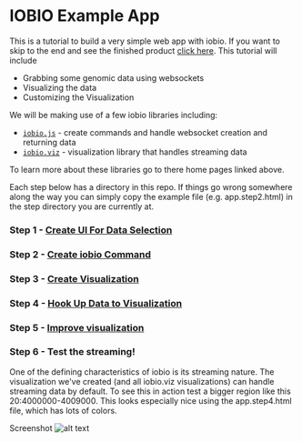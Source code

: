 # IOBIO Example App

This is a tutorial to build a very simple web app with iobio. If you want to skip to the end and see the finished product [click here](http://iobio.github.io/example-bamViewer/step5/app.step5.html). This tutorial will include
 * Grabbing some genomic data using websockets
 * Visualizing the data
 * Customizing the Visualization

We will be making use of a few iobio libraries including:
 * [```iobio.js```](https://github.com/iobio/iobio.js) - create commands and handle websocket creation and returning data
 * [```iobio.viz```](https://github.com/iobio/iobio.viz) - visualization library that handles streaming data

To learn more about these libraries go to there home pages linked above.

Each step below has a directory in this repo. If things go wrong somewhere along the way you can simply copy the example file (e.g. app.step2.html) in the step directory you are currently at.

### Step 1 - [Create UI For Data Selection](/step1)

### Step 2 - [Create iobio Command](/step2)

### Step 3 - [Create Visualization](/step3)

### Step 4 - [Hook Up Data to Visualization](/step4)

### Step 5 - [Improve visualization](/step5)

### Step 6 - Test the streaming!
One of the defining characteristics of iobio is its streaming nature. The visualization we've created (and all iobio.viz visualizations) can handle streaming data by default. To see this in action test a bigger region like this 20:4000000-4009000. This looks especially nice using the app.step4.html file, which has lots of colors.

Screenshot
![alt text](https://raw.githubusercontent.com/iobio/example-bamViewer/master/assets/img/step5.png)
